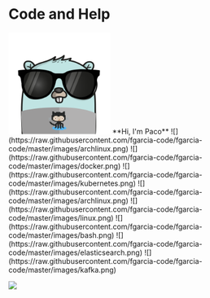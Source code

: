 # Code and Help
<img  src="https://raw.githubusercontent.com/fgarcia-code/fgarcia-code/master/images/gopher.png" width="200" height="200" />
**Hi, I'm Paco**
![](https://raw.githubusercontent.com/fgarcia-code/fgarcia-code/master/images/archlinux.png)
![](https://raw.githubusercontent.com/fgarcia-code/fgarcia-code/master/images/docker.png)
![](https://raw.githubusercontent.com/fgarcia-code/fgarcia-code/master/images/kubernetes.png)
![](https://raw.githubusercontent.com/fgarcia-code/fgarcia-code/master/images/archlinux.png)
![](https://raw.githubusercontent.com/fgarcia-code/fgarcia-code/master/images/linux.png)
![](https://raw.githubusercontent.com/fgarcia-code/fgarcia-code/master/images/bash.png)
![](https://raw.githubusercontent.com/fgarcia-code/fgarcia-code/master/images/elasticsearch.png)
![](https://raw.githubusercontent.com/fgarcia-code/fgarcia-code/master/images/kafka.png)

![](https://github4life.herokuapp.com/ethomson.gif)
